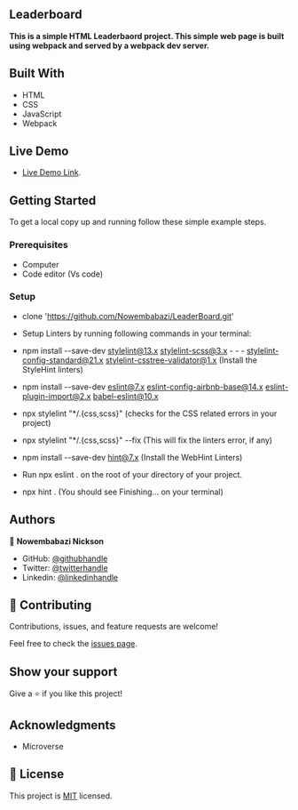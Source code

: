 ## Leaderboard 

**This is a simple HTML Leaderbaord project. This simple web page is built using webpack and served by a webpack dev server.**

## Built With

- HTML
- CSS
- JavaScript
- Webpack

## Live Demo

- [Live Demo Link]().

## Getting Started

To get a local copy up and running follow these simple example steps.

### Prerequisites
- Computer
- Code editor (Vs code)

### Setup
- clone 'https://github.com/Nowembabazi/LeaderBoard.git'
- Setup Linters by running following commands in your terminal:

- npm install --save-dev stylelint@13.x stylelint-scss@3.x - - - stylelint-config-standard@21.x stylelint-csstree-validator@1.x (Install the StyleHint linters)

- npm install --save-dev eslint@7.x eslint-config-airbnb-base@14.x eslint-plugin-import@2.x babel-eslint@10.x

- npx stylelint "*/.{css,scss}" (checks for the CSS related errors in your project)

- npx stylelint "*/.{css,scss}" --fix (This will fix the linters error, if any)

- npm install --save-dev hint@7.x (Install the WebHint Linters)

- Run npx eslint . on the root of your directory of your project.

- npx hint . (You should see Finishing... on your terminal)

## Authors

👤 **Nowembabazi Nickson**

- GitHub: [@githubhandle](https://github.com/Nowembabazi)
- Twitter: [@twitterhandle](https://twitter.com/NowembabaziN)
- Linkedin: [@linkedinhandle](https://www.linkedin.com/in/nowembabazi-nickson-6a66b0181/l)

## 🤝 Contributing

Contributions, issues, and feature requests are welcome!

Feel free to check the [issues page](https://github.com/tashisrael/LeaderBoard/issues).

## Show your support

Give a ⭐️ if you like this project!

## Acknowledgments

- Microverse

## 📝 License

This project is [MIT](./MIT.md) licensed.